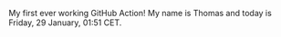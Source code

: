 My first ever working GitHub Action!
My name is Thomas and today is Friday, 29 January, 01:51 CET. 
